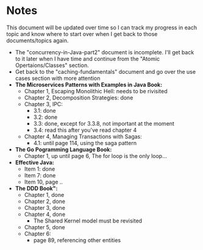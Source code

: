 # Notes
This document will be updated over time so I can track my progress in each topic and know where to start over when I get back to those documents/topics again.
- The "concurrency-in-Java-part2" document is incomplete. I'll get back to it later when I have time and continue from the "Atomic Opertaions/Classes" section.
- Get back to the "caching-fundamentals" document and go over the use cases section with more attention
- **The Microservices Patterns with Examples in Java Book:**
    - Chapter 1, Escaping Monolithic Hell: needs to be rivisited
    - Chapter 2, Decomposition Strategies: done
    - Chapter 3, IPC:
        - 3.1: done
        - 3.2: done
        - 3.3: done, except for 3.3.8, not important at the moment
        - 3.4: read this after you've read chapter 4
    - Chapter 4, Managing Transactions with Sagas:
        - 4.1: until page 114, using the saga pattern
- **The Go Pogramming Language Book:**
    - Chapter 1, up until page 6, The for loop is the only loop...
- **Effective Java:**
    - Item 1: done
    - Item 7: done
    - Item 10, page ..
- **The DDD Book":**
    - Chapter 1, done
    - Chapter 2, done
    - Chapter 3, done
    - Chapter 4, done
        - The Shared Kernel model must be revisited
    - Chapter 5, done
    - Chapter 6:
        - page 89, referencing other entities

